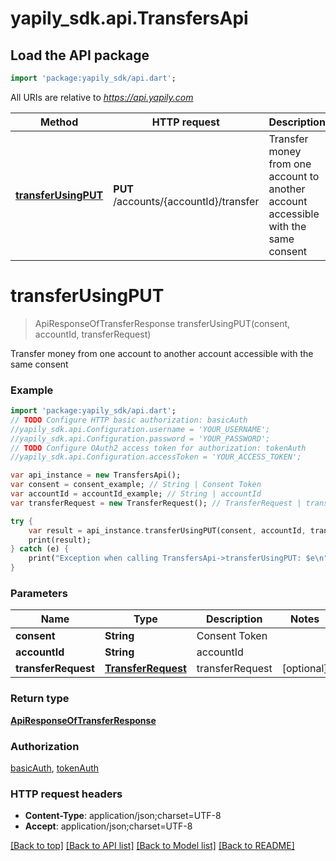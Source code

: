 # yapily_sdk.api.TransfersApi

## Load the API package
```dart
import 'package:yapily_sdk/api.dart';
```

All URIs are relative to *https://api.yapily.com*

Method | HTTP request | Description
------------- | ------------- | -------------
[**transferUsingPUT**](TransfersApi.md#transferUsingPUT) | **PUT** /accounts/{accountId}/transfer | Transfer money from one account to another account accessible with the same consent


# **transferUsingPUT**
> ApiResponseOfTransferResponse transferUsingPUT(consent, accountId, transferRequest)

Transfer money from one account to another account accessible with the same consent

### Example 
```dart
import 'package:yapily_sdk/api.dart';
// TODO Configure HTTP basic authorization: basicAuth
//yapily_sdk.api.Configuration.username = 'YOUR_USERNAME';
//yapily_sdk.api.Configuration.password = 'YOUR_PASSWORD';
// TODO Configure OAuth2 access token for authorization: tokenAuth
//yapily_sdk.api.Configuration.accessToken = 'YOUR_ACCESS_TOKEN';

var api_instance = new TransfersApi();
var consent = consent_example; // String | Consent Token
var accountId = accountId_example; // String | accountId
var transferRequest = new TransferRequest(); // TransferRequest | transferRequest

try { 
    var result = api_instance.transferUsingPUT(consent, accountId, transferRequest);
    print(result);
} catch (e) {
    print("Exception when calling TransfersApi->transferUsingPUT: $e\n");
}
```

### Parameters

Name | Type | Description  | Notes
------------- | ------------- | ------------- | -------------
 **consent** | **String**| Consent Token | 
 **accountId** | **String**| accountId | 
 **transferRequest** | [**TransferRequest**](TransferRequest.md)| transferRequest | [optional] 

### Return type

[**ApiResponseOfTransferResponse**](ApiResponseOfTransferResponse.md)

### Authorization

[basicAuth](../README.md#basicAuth), [tokenAuth](../README.md#tokenAuth)

### HTTP request headers

 - **Content-Type**: application/json;charset=UTF-8
 - **Accept**: application/json;charset=UTF-8

[[Back to top]](#) [[Back to API list]](../README.md#documentation-for-api-endpoints) [[Back to Model list]](../README.md#documentation-for-models) [[Back to README]](../README.md)

